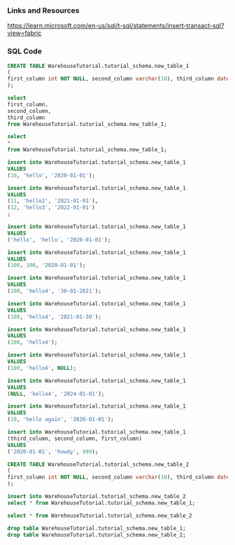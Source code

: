 ### Links and Resources
https://learn.microsoft.com/en-us/sql/t-sql/statements/insert-transact-sql?view=fabric

### SQL Code

```sql
CREATE TABLE WarehouseTutorial.tutorial_schema.new_table_1
(
first_column int NOT NULL, second_column varchar(10), third_column date
);
```
```sql
select 
first_column, 
second_column, 
third_column 
from WarehouseTutorial.tutorial_schema.new_table_1;
```

```sql
select 
*
from WarehouseTutorial.tutorial_schema.new_table_1;
```

```sql
insert into WarehouseTutorial.tutorial_schema.new_table_1
VALUES 
(10, 'hello', '2020-01-01');
```

```sql
insert into WarehouseTutorial.tutorial_schema.new_table_1
VALUES 
(11, 'hello2', '2021-01-01'),
(12, 'hello3', '2022-01-01')
;
```

```sql
insert into WarehouseTutorial.tutorial_schema.new_table_1
VALUES 
('hello', 'hello', '2020-01-01');
```

```sql
insert into WarehouseTutorial.tutorial_schema.new_table_1
VALUES 
(100, 100, '2020-01-01');
```
```sql
insert into WarehouseTutorial.tutorial_schema.new_table_1
VALUES 
(100, 'hello4', '30-01-2021');
```

```sql
insert into WarehouseTutorial.tutorial_schema.new_table_1
VALUES 
(100, 'hello4', '2021-01-30');
```

```sql
insert into WarehouseTutorial.tutorial_schema.new_table_1
VALUES 
(100, 'hello4');
```

```sql
insert into WarehouseTutorial.tutorial_schema.new_table_1
VALUES 
(100, 'hello4', NULL);
```

```sql
insert into WarehouseTutorial.tutorial_schema.new_table_1
VALUES 
(NULL, 'hello4', '2024-01-01');
```
```sql
insert into WarehouseTutorial.tutorial_schema.new_table_1
VALUES 
(10, 'hello again', '2020-01-01');
```

```sql
insert into WarehouseTutorial.tutorial_schema.new_table_1
(third_column, second_column, first_column)
VALUES 
('2020-01-01', 'howdy', 999);
```


```sql
CREATE TABLE WarehouseTutorial.tutorial_schema.new_table_2
(
first_column int NOT NULL, second_column varchar(10), third_column date
);
```

```sql
insert into WarehouseTutorial.tutorial_schema.new_table_2
select * from WarehouseTutorial.tutorial_schema.new_table_1;
```

```sql
select * from WarehouseTutorial.tutorial_schema.new_table_2
```

```sql
drop table WarehouseTutorial.tutorial_schema.new_table_1;
drop table WarehouseTutorial.tutorial_schema.new_table_2;
```